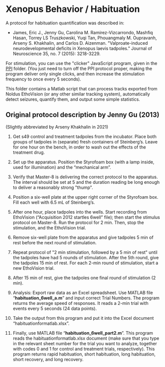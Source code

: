 # Xenopus Behavior / Habituation

A protocol for habituation quantification was described in:

* James, Eric J., Jenny Gu, Carolina M. Ramirez-Vizcarrondo, Mashfiq Hasan, Torrey LS Truszkowski, Yuqi Tan, Phouangmaly M. Oupravanh, Arseny S. Khakhalin, and Carlos D. Aizenman. "Valproate-induced neurodevelopmental deficits in Xenopus laevis tadpoles." Journal of Neuroscience 35, no. 7 (2015): 3218-3229.

For stimulation, you can use the "clicker" JavaScript program, given in the [PPI](../04_PPI]/) folder. (You just need to turn off the PPI protocol proper, making the program deliver only single clicks, and then increase the stimulation frequency to once every 5 seconds).

This folder contains a Matlab script that can process tracks exported from Noldus EthoVision (or any other similar tracking system), automatically detect seizures, quantify them, and output some simple statistics.

## Original protocol description by Jenny Gu (2013)

(Slightly abbreviated by Arseny Khakhalin in 2021)

1. Get s49 control and treatment tadpoles from the incubator. Place both groups of tadpoles in (separate) fresh containers of     Steinberg’s. Leave for one hour on the bench, in order to wash out the effects of the treatment drug.
2. Set up the apparatus. Position the Styrofoam box (with a lamp inside, used for illumination) and the “mechanical arm”.
3. Verify that Master-8 is delivering the correct protocol to the apparatus. The interval should be set at 5 and the duration reading be long enough to deliver a reasonably strong "thump". 

1. Position a six-well plate at the upper right corner of the Styrofoam box. Fill each well with 6.5 mL of Steinberg’s.
2. After one hour, place tadpoles into the wells. Start recording from EthoVision (“Acquisition 2012 startles 6well” file); then     start the stimulus protocol on Master-8. Run the protocol for 2 min. Then, stop the stimulation, and the EthoVision trial.
3. Remove six-well plate from the apparatus and give tadpoles 5 min of rest before the next round of stimulation.
4. Repeat protocol of "2 min stimulation, followed by a 5 min of rest" until the tadpoles have had 5 rounds of stimulation. After the 5th round, give the tadpoles 15 min of rest. For each 2-min round of stimulation, start a new EthoVision trial.
5. After 15 min of rest, give the tadpoles one final round of stimulation (2 min).
6. Analysis: Export raw data as an Excel spreadsheet. Use MATLAB file “**habituation_6well_a.m**” and input correct Trial Numbers. The program returns the average speed of responses. It reads a 2-min trial with events every 5 seconds (24 data points). 
7. Take the output from this program and put it into the Excel document “habituationformatlab.xlsx”.
8. Finally, use MATLAB file “**habituation_6well_part2.m**”. This program reads the habituationformatlab.xlsx document (make sure that you type in the relevant sheet number for the trial you want to analyze, together with codes 0 and 1 for control and treatment trials, respectively). This program returns rapid habituation, short habituation, long habituation, short recovery, and long recovery.

